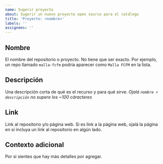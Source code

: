 ```yaml
---
name: Sugerir proyecto
about: Sugerir un nuevo proyecto open source para el catálogo
title: 'Proyecto: <nombre>'
labels: ''
assignees: ''
---
```


## Nombre

El nombre del repositorio o proyecto. No tiene que ser exacto. Por ejemplo, un repo llamado `malla-fcfm` podría aparecer como `Malla FCFM` en la lista.


## Descripción

Una descripción corta de qué es el recurso y para qué sirve. _Ojalá `nombre + descripción` no supere los ~100 cáracteres_


## Link

Link al repositorio y/o página web. Si es link a la página web, ojalá la página en sí incluya un link al repositorio en algún lado.


## Contexto adicional

Por si sientes que hay más detalles por agregar.

